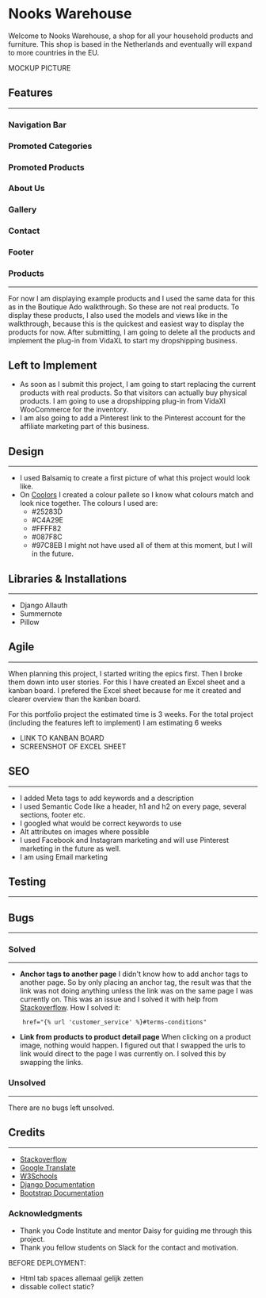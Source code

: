 # Nooks Warehouse

Welcome to Nooks Warehouse, a shop for all your household products and furniture. This shop is based in the Netherlands and eventually will expand to more countries in the EU. 

MOCKUP PICTURE

## Features
---
### Navigation Bar
### Promoted Categories
### Promoted Products
### About Us
### Gallery
### Contact
### Footer

### Products
---
For now I am displaying example products and I used the same data for this as in the Boutique Ado walkthrough. So these are not real products. To display these products, I also used the models and views like in the walkthrough, because this is the quickest and easiest way to display the products for now. After submitting, I am going to delete all the products and implement the plug-in from VidaXL to start my dropshipping business. 

## Left to Implement
- As soon as I submit this project, I am going to start replacing the current products with real products. So that visitors can actually buy physical products. I am going to use a dropshipping plug-in from VidaXl WooCommerce for the inventory.  
-	I am also going to add a Pinterest link to the Pinterest account for the affiliate marketing part of this business.


## Design
---
- I used Balsamiq to create a first picture of what this project would look like.
- On [Coolors](https://coolors.co/) I created a colour pallete so I know what colours match and look nice together. The colours I used are:
	- #25283D
	- #C4A29E
	- #FFFF82
	- #087F8C
	- #97C8EB
I might not have used all of them at this moment, but I will in the future.

## Libraries & Installations
---
- Django Allauth
- Summernote 
- Pillow



## Agile
---
When planning this project, I started writing the epics first. Then I broke them down into user stories. For this I have created an Excel sheet and a kanban board. I prefered the Excel sheet because for me it created and clearer overview than the kanban board.

For this portfolio project the estimated time is 3 weeks.
For the total project (including the features left to implement) I am estimating 6 weeks

- LINK TO KANBAN BOARD
- SCREENSHOT OF EXCEL SHEET

## SEO
---
- I added Meta tags to add keywords and a description
- I used Semantic Code like a header, h1 and h2 on every page, several sections, footer etc.
- I googled what would be correct keywords to use
- Alt attributes on images where possible
- I used Facebook and Instagram marketing and will use Pinterest marketing in the future as well.
- I am using Email marketing

## Testing
---
## Bugs
---
### Solved
---
- <strong>Anchor tags to another page</strong> I didn't know how to add anchor tags to another page. So by only placing an anchor tag, the result was that the link was not doing anything unless the link was on the same page I was currently on. This was an issue and I solved it with help from [Stackoverflow](https://stackoverflow.com/questions/31643670/link-a-div-in-another-page-in-url-with-an-anchor-tag-django). How I solved it:
```
	href="{% url 'customer_service' %}#terms-conditions"
```

- <strong>Link from products to product detail page</strong> When clicking on a product image, nothing would happen. I figured out that I swapped the urls to link would direct to the page I was currently on. I solved this by swapping the links.

### Unsolved
---
There are no bugs left unsolved.


## Credits
---
- [Stackoverflow]()
- [Google Translate]()
- [W3Schools]()
- [Django Documentation]()
- [Bootstrap Documentation]()

### Acknowledgments
- Thank you Code Institute and mentor Daisy for guiding me through this project. 
- Thank you fellow students on Slack for the contact and motivation.




BEFORE DEPLOYMENT:
-	Html tab spaces allemaal gelijk zetten
- dissable collect static?

